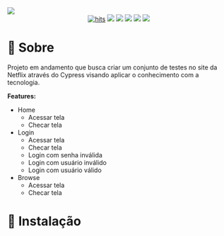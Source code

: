 <img src="https://user-images.githubusercontent.com/51168329/213314943-327e7274-cd6a-4561-9bf0-0ab10975a43d.png">
<div align="center">
  <a href="https://github.com/andreinaoliveira/Netflix-Automantion-with-Cypress"><img alt="hits" src="https://hits.sh/github.com/andreinaoliveira/Netflix-Automantion-with-Cypress.svg"/></a>
  <a href="https://github.com/andreinaoliveira/Netflix-Automantion-with-Cypress/graphs/commit-activity"><img src="https://img.shields.io/github/last-commit/andreinaoliveira/netflix-automantion-with-cypress"></a>
  <a href="https://github.com/andreinaoliveira/Netflix-Automantion-with-Cypress"><img src="https://img.shields.io/badge/status-In%20Progress-yellow"></a>
  <a href="https://github.com/andreinaoliveira/Netflix-Automantion-with-Cypress/stargazers"><img src="https://img.shields.io/github/stars/andreinaoliveira/Netflix-Automantion-with-Cypress?style=social"></a>
  <a href="https://github.com/andreinaoliveira/Netflix-Automantion-with-Cypress/network/members"><img src="https://img.shields.io/github/forks/andreinaoliveira/Netflix-Automantion-with-Cypress?style=social"></a>
  <a href="https://github.com/andreinaoliveira"><img src="https://img.shields.io/github/followers/andreinaoliveira?style=social"></a>
</div>

# 💬 Sobre
Projeto em andamento que busca criar um conjunto de testes no site da Netflix através do Cypress visando aplicar o conhecimento com a tecnologia.

<b>Features:</b>
- Home
  - Acessar tela 
  - Checar tela 
- Login
  - Acessar tela 
  - Checar tela 
  - Login com senha inválida
  - Login com  usuário inválido
  - Login com usuário válido
- Browse
  - Acessar tela
  - Checar tela
  
# 💾 Instalação
